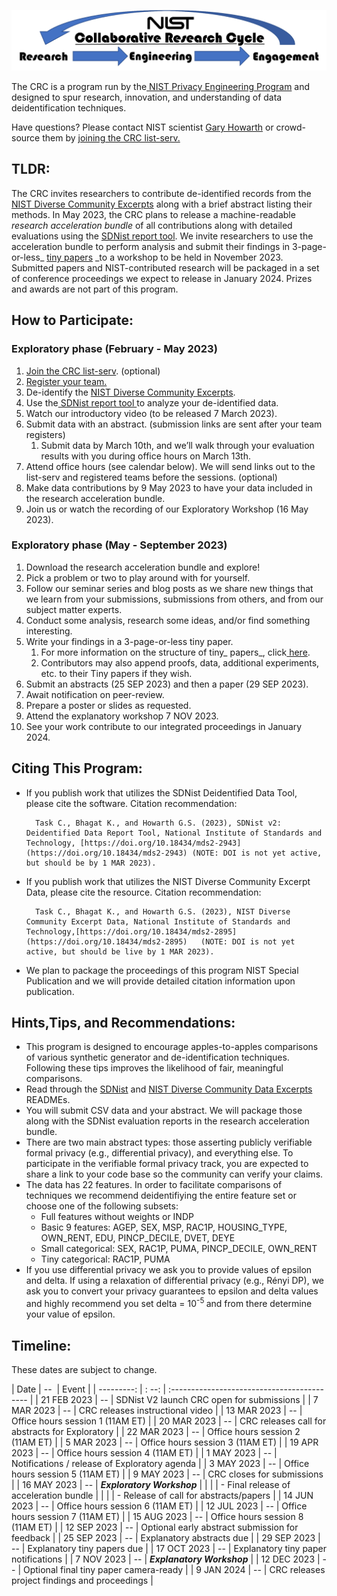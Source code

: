 <script src="https://pages.nist.gov/nist-header-footer/js/jquery-1.9.0.min.js" type="text/javascript" defer="defer"></script>
<script src="https://pages.nist.gov/nist-header-footer/js/nist-header-footer.js" type="text/javascript" defer="defer"></script>

<link rel="stylesheet" href="https://pages.nist.gov/nist-header-footer/css/nist-combined.css">
<link rel="stylesheet" href="https://pages.nist.gov/privacy_collaborative_research_cycle/static/css/NISTStyle.css">

<link rel="stylesheet" href="https://pages.nist.gov/privacy_collaborative_research_cycle/static/css/NISTPages.css">

<meta http-equiv="Content-Type" content="text/html; charset=UTF-8" />

<title>Collaborative Research Cycle Homepage</title> 



![alt_text](images/image1.png "image_tooltip")


The CRC is a program run by the[ NIST Privacy Engineering Program](https://www.nist.gov/itl/applied-cybersecurity/privacy-engineering) and designed to spur research, innovation, and understanding of data deidentification techniques.

Have questions? Please contact NIST scientist [Gary Howarth](mailto:gary.howarth@nist.gov?subject=[CRC]) or crowd-source them by [joining the CRC list-serv.](http://CRC+subscribe@list.nist.gov?subject=subscribe)


## TLDR:

The CRC invites researchers to contribute de-identified records from the [NIST Diverse Community Excerpts](https://github.com/usnistgov/SDNist/tree/main/nist%20diverse%20communities%20data%20excerpts) along with a brief abstract listing their methods. In May 2023, the CRC plans to release a machine-readable _research acceleration bundle_ of all contributions along with detailed evaluations using the [SDNist report tool](https://github.com/usnistgov/SDNist/). We invite researchers to use the acceleration bundle to perform analysis and submit their findings in 3-page-or-less_ [tiny papers](https://iclr.cc/Conferences/2023/CallForTinyPapers) _to a workshop to be held in November 2023. Submitted papers and NIST-contributed research will be packaged in a set of conference proceedings we expect to release in January 2024. Prizes and awards are not part of this program.


## How to Participate:


### Exploratory phase (February - May 2023)



1. [Join the CRC list-serv](CRC+subscribe@list.nist.gov?subject=subscribe). (optional)
2. [Register your team.](https://docs.google.com/forms/d/e/1FAIpQLSde8IklaZFEXlCBb0g_EVh6rf7tyxfCsB5yieZ-8hBomlRTGQ/viewform?usp=sf_link)
3. De-identify the [NIST Diverse Community Excerpts](https://github.com/usnistgov/SDNist/tree/main/nist%20diverse%20communities%20data%20excerpts).
4. Use the[ SDNist report tool ](https://github.com/usnistgov/SDNist/)to analyze your de-identified data.
5. Watch our introductory video (to be released 7 March 2023).
6. Submit data with an abstract. (submission links are sent after your team registers)
    1. Submit data by March 10th, and we’ll walk through your evaluation results with you during office hours on March 13th.
7. Attend office hours (see calendar below). We will send links out to the list-serv and registered teams before the sessions. (optional)
8. Make data contributions by 9 May 2023 to have your data included in the research acceleration bundle.
9. Join us or watch the recording of our Exploratory Workshop (16 May 2023).


### Exploratory phase (May - September 2023)



1. Download the research acceleration bundle and explore!
2. Pick a problem or two to play around with for yourself.
3. Follow our seminar series and blog posts as we share new things that we learn from your submissions, submissions from others, and from our subject matter experts.
4. Conduct some analysis, research some ideas, and/or find something interesting.
5. Write your findings in a 3-page-or-less tiny paper.
    1. For more information on the structure of tiny_ papers_, click[ here](https://iclr.cc/Conferences/2023/CallForTinyPapers).
    2. Contributors may also append proofs, data, additional experiments, etc. to their Tiny papers if they wish.
6. Submit an abstracts (25 SEP 2023) and then a paper (29 SEP 2023).
7. Await notification on peer-review.
8. Prepare a poster or slides as requested.
9. Attend the explanatory workshop 7 NOV 2023.
10. See your work contribute to our integrated proceedings in January 2024.


## Citing This Program:



* If you publish work that utilizes the SDNist Deidentified Data Tool, please cite the software. Citation recommendation:

        Task C., Bhagat K., and Howarth G.S. (2023), SDNist v2: Deidentified Data Report Tool, National Institute of Standards and Technology, [https://doi.org/10.18434/mds2-2943](https://doi.org/10.18434/mds2-2943) (NOTE: DOI is not yet active, but should be by 1 MAR 2023).

* If you publish work that utilizes the NIST Diverse Community Excerpt Data, please cite the resource. Citation recommendation:

        Task C., Bhagat K., and Howarth G.S. (2023), NIST Diverse Community Excerpt Data, National Institute of Standards and Technology,[https://doi.org/10.18434/mds2-2895](https://doi.org/10.18434/mds2-2895)   (NOTE: DOI is not yet active, but should be live by 1 MAR 2023).

* We plan to package the proceedings of this program NIST Special Publication and we will provide detailed citation information upon publication.


## Hints,Tips, and Recommendations:



* This program is designed to encourage apples-to-apples comparisons of various synthetic generator and de-identification techniques. Following these tips improves the likelihood of fair, meaningful comparisons.
* Read through the [SDNist](https://github.com/usnistgov/SDNist) and [NIST Diverse Community Data Excerpts](https://github.com/usnistgov/SDNist/tree/main/nist%20diverse%20communities%20data%20excerpts) READMEs.
* You will submit CSV data and your abstract. We will package those along with the SDNist evaluation reports in the research acceleration bundle.
* There are two main abstract types: those asserting publicly verifiable formal privacy (e.g., differential privacy), and everything else. To participate in the verifiable formal privacy track, you are expected to share a link to your code base so the community can verify your claims.
* The data has 22 features. In order to facilitate comparisons of techniques we recommend deidentifiying the entire feature set or choose one of the following subsets:
    * Full features without weights or INDP
    * Basic 9 features: AGEP, SEX, MSP, RAC1P, HOUSING_TYPE, OWN_RENT, EDU, PINCP_DECILE, DVET, DEYE
    * Small categorical: SEX, RAC1P, PUMA, PINCP_DECILE, OWN_RENT
    * Tiny categorical:  RAC1P, PUMA
* If you use differential privacy we ask you to provide values of epsilon and delta. If using a relaxation of differential privacy (e.g., Rényi DP), we ask you to convert your privacy guarantees to epsilon and delta values and highly recommend you set delta = 10<sup>-5 </sup>and from there determine your value of epsilon.


## Timeline:

These dates are subject to change.

|     Date     |&nbsp;-- &nbsp;| Event                                           |
|  ---------:  |    : --:      | :------------------------------------------     |
| 21 FEB 2023  |      --       | SDNist V2 launch CRC open for submissions       |
|  7 MAR 2023  |      --       | CRC releases instructional video                |
| 13 MAR 2023  |      --       | Office hours session 1 (11AM ET)                |
| 20 MAR 2023  |      --       | CRC releases call for abstracts for Exploratory |
| 22 MAR 2023  |      --       | Office hours session 2 (11AM ET)                |
|  5 MAR 2023  |      --       | Office hours session 3 (11AM ET)                |
| 19 APR 2023  |      --       | Office hours session 4 (11AM ET)                |
|  1 MAY 2023  |      --       | Notifications / release of Exploratory agenda   |
|  3 MAY 2023  |      --       | Office hours session 5 (11AM ET)                |
|  9 MAY 2023  |      --       | CRC closes for submissions                      |
| 16 MAY 2023  |      --       | ***Exploratory Workshop***                      |
|              |               | - Final release of acceleration bundle          |
|              |               | - Release of call for abstracts/papers          |
| 14 JUN 2023  |      --       | Office hours session 6 (11AM ET)                |
| 12 JUL 2023  |      --       | Office hours session 7 (11AM ET)                |
| 15 AUG 2023  |      --       | Office hours session 8 (11AM ET)                |
| 12 SEP 2023  |      --       | Optional early abstract submission for feedback |
| 25 SEP 2023  |      --       | Explanatory abstracts due                       |
| 29 SEP 2023  |      --       | Explanatory tiny papers due                     |
| 17 OCT 2023  |      --       | Explanatory tiny paper notifications            |
|  7 NOV 2023  |      --       | ***Explanatory Workshop***                      |
| 12 DEC 2023  |      --       | Optional final tiny paper camera-ready          |
|  9 JAN 2024  |      --       | CRC releases project findings and proceedings   |

